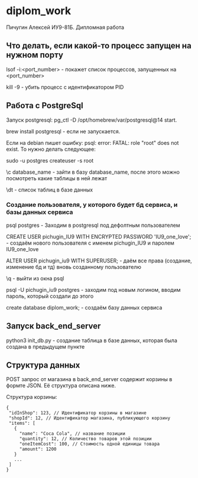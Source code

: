 # diplom_work
Пичугин Алексей ИУ9-81Б. Дипломная работа

## Что делать, если какой-то процесс запущен на нужном порту

lsof -i:<port_number> - покажет список процессов, запущенных на <port_number>

kill -9 <PID> - убить процесс с идентификатором PID

## Работа с PostgreSql

Запуск postgresql: pg_ctl -D /opt/homebrew/var/postgresql@14 start. 

brew install postgresql - если не запускается.

Если на debian пишет ошибку: psql: error: FATAL:  role "root" does not exist. То нужно делать следующее:

sudo -u postgres createuser -s root

\c database_name - зайти в базу database_name, после этого можно посмотреть какие таблицы в ней лежат

\dt - список таблиц в базе данных

### Создание пользователя, у которого будет бд сервиса, и базы данных сервиса 

psql postgres - Заходим в postgresql под дефолтным пользователем

CREATE USER pichugin_IU9 WITH ENCRYPTED PASSWORD 'IU9_one_love'; - создаём нового пользователя с именем pichugin_IU9 и паролем IU9_one_love

ALTER USER pichugin_iu9 WITH SUPERUSER; - даём все права (создание, изменение бд и тд) вновь созданному пользователю

\q - выйти из окна psql

psql -U pichugin_iu9 postgres - заходим под новым логином, вводим пароль, который создали до этого

create database diplom_work; - создаём базу данных сервиса

## Запуск back_end_server

python3 init_db.py - создание таблица в базе данных, которая была создана в предыдущем пункте

## Структура данных

POST запрос от магазина в back_end_server содержит корзины в формте JSON. Её структура описана ниже.


Структура корзины:
```
{
 "idInShop": 123, // Идентификатор корзины в магазине
 "shopId": 12, // Идентификатор магазина, публикующего корзину
 "items": [
   {
     "name": "Coca Cola", // название позиции
     "quantity": 12, // Количество товаров этой позиции
     "oneItemCost": 100, // Стоимость одной единицы товара
     "amount": 1200
   }
   ...
 ]
}
```
